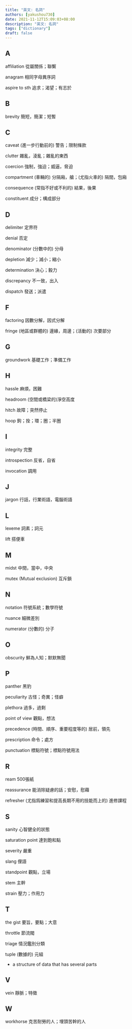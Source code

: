 ```yaml
---
title: "英文: 名詞"
authors: [yakushou730]
date: 2021-11-12T15:09:03+08:00
description: "英文: 名詞"
tags: ["dictionary"]
draft: false
---
```


## A
affiliation 從屬關係；聯繫

anagram 相同字母異序詞

aspire to sth 追求；渴望；有志於

## B
brevity 簡短，簡潔；短暫

## C
caveat (進一步行動前的) 警告；限制條款

clutter 雜亂，淩亂；雜亂的東西

coercion 強制，強迫；威逼，脅迫

compartment (車輛的) 分隔廂，艙；(尤指火車的) 隔間，包廂

consequence (常指不好或不利的) 結果，後果

constituent 成分；構成部分

## D
delimiter 定界符

denial 否定

denominator (分數中的) 分母

depletion 減少；減小；縮小

determination 決心；毅力

discrepancy 不一致，出入

dispatch 發送；派遣

## F
factoring 因數分解，因式分解

fringe (地區或群體的) 邊緣，周邊；(活動的) 次要部分

## G
groundwork 基礎工作；準備工作

## H
hassle 麻煩，困難

headroom (空間或橋梁的)淨空高度

hitch 故障；突然停止

hoop 鉤；拴；環；圈；半圈

## I
integrity 完整

introspection 反省，自省

invocation 調用

## J
jargon 行話，行業術語，電腦術語

## L
lexeme 詞素；詞元

lift 搭便車

## M
midst 中間，當中，中央

mutex (Mutual exclusion) 互斥鎖

## N
notation 符號系統；數學符號

nuance 細微差別

numerator (分數的) 分子

## O
obscurity 鮮為人知；默默無聞

## P
panther 黑豹

peculiarity 古怪；奇異；怪癖

plethora 過多，過剩

point of view 觀點，想法

precedence (時間、順序、重要程度等的) 居前，領先

prescription 命令；處方

punctuation 標點符號；標點符號用法

## R
ream 500張紙

reassurance 能消除疑慮的話；安慰，慰藉

refresher (尤指爲練習和提高長期不用的技能而上的) 進修課程

## S
sanity 心智健全的狀態

saturation point 達到飽和點

severity 嚴重

slang 俚語

standpoint 觀點，立場

stem 主幹

strain 壓力；作用力

## T
the gist 要旨，要點；大意

throttle 節流閥

triage 情況鑑別分類

tuple (數據的) 元組
- a structure of data that has several parts


## V
vein 靜脈；特徵

## W
workhorse 克苦耐勞的人；埋頭苦幹的人


